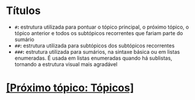 # Títulos

- `#`**:** estrutura utilizada para pontuar o tópico principal, o próximo tópico, o tópico anterior e todos os subtópicos recorrentes que fariam parte do sumário
- `##`**:** estrutura utilizada para subtópicos dos subtópicos recorrentes
- `###`**:** estrutura utilizada para sumários, na sintaxe básica ou em listas enumeradas. É usada em listas enumeradas quando há sublistas, tornando a estrutura visual mais agradável

# [[Próximo tópico: Tópicos]](./3-topicos.md)